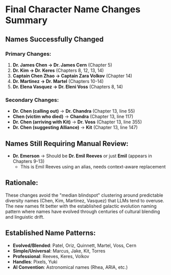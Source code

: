 # Final Character Name Changes Summary

## Names Successfully Changed

### Primary Changes:
1. **Dr. James Chen → Dr. James Cern** (Chapter 5)
2. **Dr. Kim → Dr. Keres** (Chapters 8, 12, 13, 14)
3. **Captain Chen Zhao → Captain Zara Volkov** (Chapter 14)
4. **Dr. Martinez → Dr. Martel** (Chapters 10-14)
5. **Dr. Elena Vasquez → Dr. Eleni Voss** (Chapters 8, 14)

### Secondary Changes:
- **Dr. Chen (calling out)** → **Dr. Chandra** (Chapter 13, line 55)
- **Chen (victim who died)** → **Chandra** (Chapter 13, line 117)
- **Dr. Chen (arriving with Kit)** → **Dr. Voss** (Chapter 13, line 355)
- **Dr. Chen (suggesting Alliance)** → **Kit** (Chapter 13, line 147)

## Names Still Requiring Manual Review:
- **Dr. Emerson** → Should be **Dr. Emil Reeves** or just **Emil** (appears in Chapters 9-13)
  - This is Emil Reeves using an alias, needs context-aware replacement

## Rationale:
These changes avoid the "median blindspot" clustering around predictable diversity names (Chen, Kim, Martinez, Vasquez) that LLMs tend to overuse. The new names fit better with the established galactic evolution naming pattern where names have evolved through centuries of cultural blending and linguistic drift.

## Established Name Patterns:
- **Evolved/Blended**: Patel, Oriz, Quinnett, Martel, Voss, Cern
- **Simple/Universal**: Marcus, Jake, Kit, Torres
- **Professional**: Reeves, Keres, Volkov
- **Handles**: Pixels, Yuki
- **AI Convention**: Astronomical names (Rhea, ARIA, etc.)